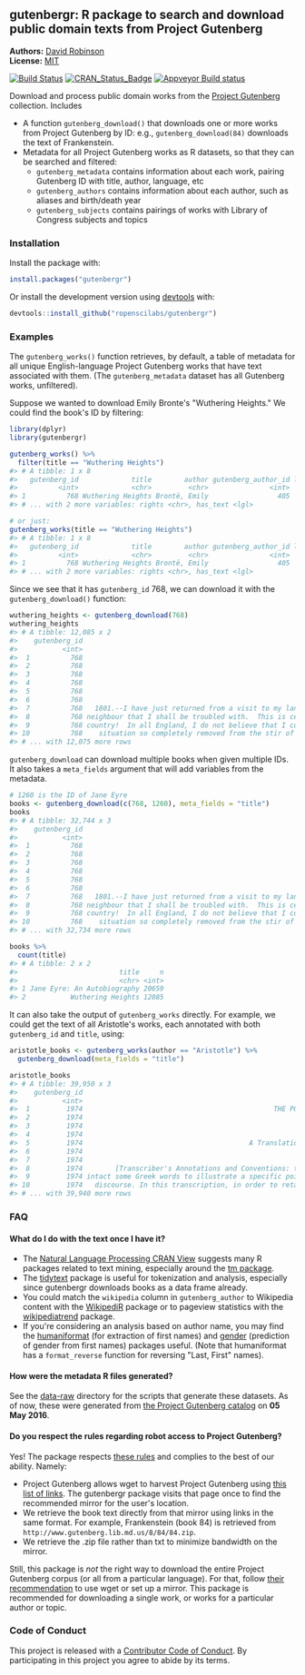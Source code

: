 <!-- README.md is generated from README.Rmd. Please edit that file -->



gutenbergr: R package to search and download public domain texts from Project Gutenberg
----------------

**Authors:** [David Robinson](http://varianceexplained.org/)<br/>
**License:** [MIT](https://opensource.org/licenses/MIT)

[![Build Status](https://travis-ci.org/ropenscilabs/gutenbergr.svg?branch=master)](https://travis-ci.org/ropenscilabs/gutenbergr)
[![CRAN_Status_Badge](http://www.r-pkg.org/badges/version/gutenbergr)]( https://CRAN.R-project.org/package=gutenbergr)
[![Appveyor Build status](https://ci.appveyor.com/api/projects/status/i41bhbh87sb87w8o?svg=true)](https://ci.appveyor.com/project/ropenscilabs/gutenbergr)

Download and process public domain works from the [Project Gutenberg](https://www.gutenberg.org/) collection. Includes

* A function `gutenberg_download()` that downloads one or more works from Project Gutenberg by ID: e.g., `gutenberg_download(84)` downloads the text of Frankenstein.
* Metadata for all Project Gutenberg works as R datasets, so that they can be searched and filtered:
  * `gutenberg_metadata` contains information about each work, pairing Gutenberg ID with title, author, language, etc
  * `gutenberg_authors` contains information about each author, such as aliases and birth/death year
  * `gutenberg_subjects` contains pairings of works with Library of Congress subjects and topics

### Installation

Install the package with:


```r
install.packages("gutenbergr")
```

Or install the development version using [devtools](https://github.com/hadley/devtools) with:


```r
devtools::install_github("ropenscilabs/gutenbergr")
```

### Examples

The `gutenberg_works()` function retrieves, by default, a table of metadata for all unique English-language Project Gutenberg works that have text associated with them. (The `gutenberg_metadata` dataset has all Gutenberg works, unfiltered).



Suppose we wanted to download Emily Bronte's "Wuthering Heights." We could find the book's ID by filtering:


```r
library(dplyr)
library(gutenbergr)

gutenberg_works() %>%
  filter(title == "Wuthering Heights")
#> # A tibble: 1 x 8
#>   gutenberg_id             title        author gutenberg_author_id language                                 gutenberg_bookshelf
#>          <int>             <chr>         <chr>               <int>    <chr>                                               <chr>
#> 1          768 Wuthering Heights Brontë, Emily                 405       en Gothic Fiction/Movie Books/Best Books Ever Listings
#> # ... with 2 more variables: rights <chr>, has_text <lgl>

# or just:
gutenberg_works(title == "Wuthering Heights")
#> # A tibble: 1 x 8
#>   gutenberg_id             title        author gutenberg_author_id language                                 gutenberg_bookshelf
#>          <int>             <chr>         <chr>               <int>    <chr>                                               <chr>
#> 1          768 Wuthering Heights Brontë, Emily                 405       en Gothic Fiction/Movie Books/Best Books Ever Listings
#> # ... with 2 more variables: rights <chr>, has_text <lgl>
```

Since we see that it has `gutenberg_id` 768, we can download it with the `gutenberg_download()` function:


```r
wuthering_heights <- gutenberg_download(768)
wuthering_heights
#> # A tibble: 12,085 x 2
#>    gutenberg_id                                                                    text
#>           <int>                                                                   <chr>
#>  1          768                                                       WUTHERING HEIGHTS
#>  2          768                                                                        
#>  3          768                                                                        
#>  4          768                                                               CHAPTER I
#>  5          768                                                                        
#>  6          768                                                                        
#>  7          768   1801.--I have just returned from a visit to my landlord--the solitary
#>  8          768 neighbour that I shall be troubled with.  This is certainly a beautiful
#>  9          768 country!  In all England, I do not believe that I could have fixed on a
#> 10          768    situation so completely removed from the stir of society.  A perfect
#> # ... with 12,075 more rows
```

`gutenberg_download` can download multiple books when given multiple IDs. It also takes a `meta_fields` argument that will add variables from the metadata.


```r
# 1260 is the ID of Jane Eyre
books <- gutenberg_download(c(768, 1260), meta_fields = "title")
books
#> # A tibble: 32,744 x 3
#>    gutenberg_id                                                                    text             title
#>           <int>                                                                   <chr>             <chr>
#>  1          768                                                       WUTHERING HEIGHTS Wuthering Heights
#>  2          768                                                                         Wuthering Heights
#>  3          768                                                                         Wuthering Heights
#>  4          768                                                               CHAPTER I Wuthering Heights
#>  5          768                                                                         Wuthering Heights
#>  6          768                                                                         Wuthering Heights
#>  7          768   1801.--I have just returned from a visit to my landlord--the solitary Wuthering Heights
#>  8          768 neighbour that I shall be troubled with.  This is certainly a beautiful Wuthering Heights
#>  9          768 country!  In all England, I do not believe that I could have fixed on a Wuthering Heights
#> 10          768    situation so completely removed from the stir of society.  A perfect Wuthering Heights
#> # ... with 32,734 more rows

books %>%
  count(title)
#> # A tibble: 2 x 2
#>                         title     n
#>                         <chr> <int>
#> 1 Jane Eyre: An Autobiography 20659
#> 2           Wuthering Heights 12085
```

It can also take the output of `gutenberg_works` directly. For example, we could get the text of all Aristotle's works, each annotated with both `gutenberg_id` and `title`, using:


```r
aristotle_books <- gutenberg_works(author == "Aristotle") %>%
  gutenberg_download(meta_fields = "title")

aristotle_books
#> # A tibble: 39,950 x 3
#>    gutenberg_id                                                                   text                    title
#>           <int>                                                                  <chr>                    <chr>
#>  1         1974                                               THE POETICS OF ARISTOTLE The Poetics of Aristotle
#>  2         1974                                                                        The Poetics of Aristotle
#>  3         1974                                                           By Aristotle The Poetics of Aristotle
#>  4         1974                                                                        The Poetics of Aristotle
#>  5         1974                                         A Translation By S. H. Butcher The Poetics of Aristotle
#>  6         1974                                                                        The Poetics of Aristotle
#>  7         1974                                                                        The Poetics of Aristotle
#>  8         1974        [Transcriber's Annotations and Conventions: the translator left The Poetics of Aristotle
#>  9         1974 intact some Greek words to illustrate a specific point of the original The Poetics of Aristotle
#> 10         1974   discourse. In this transcription, in order to retain the accuracy of The Poetics of Aristotle
#> # ... with 39,940 more rows
```

### FAQ

#### What do I do with the text once I have it?

* The [Natural Language Processing CRAN View](https://CRAN.R-project.org/view=NaturalLanguageProcessing) suggests many R packages related to text mining, especially around the [tm package](https://cran.r-project.org/package=tm).
* The [tidytext](https://github.com/juliasilge/tidytext) package is useful for tokenization and analysis, especially since gutenbergr downloads books as a data frame already.
* You could match the `wikipedia` column in `gutenberg_author` to Wikipedia content with the [WikipediR](https://cran.r-project.org/package=WikipediR) package or to pageview statistics with the [wikipediatrend](https://cran.r-project.org/package=wikipediatrend) package.
* If you're considering an analysis based on author name, you may find the [humaniformat](https://cran.r-project.org/package=humaniformat) (for extraction of first names) and [gender](https://cran.r-project.org/package=gender) (prediction of gender from first names) packages useful. (Note that humaniformat has a `format_reverse` function for reversing "Last, First" names).

#### How were the metadata R files generated?

See the [data-raw](data-raw) directory for the scripts that generate these datasets. As of now, these were generated from [the Project Gutenberg catalog](https://www.gutenberg.org/wiki/Gutenberg:Feeds#The_Complete_Project_Gutenberg_Catalog) on **05 May 2016**.

#### Do you respect the rules regarding robot access to Project Gutenberg?

Yes! The package respects [these rules](https://www.gutenberg.org/wiki/Gutenberg:Information_About_Robot_Access_to_our_Pages) and complies to the best of our ability. Namely:

* Project Gutenberg allows wget to harvest Project Gutenberg using [this list of links](http://www.gutenberg.org/robot/harvest?filetypes[]=html). The gutenbergr package visits that page once to find the recommended mirror for the user's location.
* We retrieve the book text directly from that mirror using links in the same format. For example, Frankenstein (book 84) is retrieved from `http://www.gutenberg.lib.md.us/8/84/84.zip`.
* We retrieve the .zip file rather than txt to minimize bandwidth on the mirror.

Still, this package is *not* the right way to download the entire Project Gutenberg corpus (or all from a particular language). For that, follow [their recommendation](https://www.gutenberg.org/wiki/Gutenberg:Information_About_Robot_Access_to_our_Pages) to use wget or set up a mirror. This package is recommended for downloading a single work, or works for a particular author or topic.

### Code of Conduct

This project is released with a [Contributor Code of Conduct](CONDUCT.md). By participating in this project you agree to abide by its terms.
